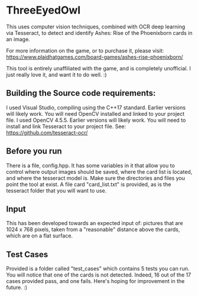 # ThreeEyedOwl
This uses computer vision techniques, combined with OCR deep learning via Tesseract, to detect and identify Ashes: Rise of the Phoenixborn cards in an image. 

For more information on the game, or to purchase it, please visit: https://www.plaidhatgames.com/board-games/ashes-rise-phoenixborn/

This tool is entirely unaffiliated with the game, and is completely unofficial. I just really love it, and want it to do well. :)

Building the Source code requirements:
----------------------------------
I used Visual Studio, compiling using the C++17 standard. Earlier versions will likely work.
You will need OpenCV installed and linked to your project file. I used OpenCV 4.5.5. Earlier versions will likely work.
You will need to install and link Tesseract to your project file. See: https://github.com/tesseract-ocr/

Before you run
--------------
There is a file, config.hpp. It has some variables in it that allow you to control where output images should be saved, where the card list is located, and where the tesseract model is. Make sure the directories and files you point the tool at exist. A file card "card_list.txt" is provided, as is the tesseract folder that you will want to use.

Input
-----
This has been developed towards an expected input of: pictures that are 1024 x 768 pixels, taken from a "reasonable" distance above the cards, which are on a flat surface. 

Test Cases
----------
Provided is a folder called "test_cases" which contains 5 tests you can run. You will notice that one of the cards is not detected. Indeed, 16 out of the 17 cases provided pass, and one fails. Here's hoping for improvement in the future. :)

